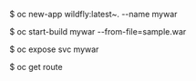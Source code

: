 $ oc new-app wildfly:latest~. --name mywar

$ oc start-build mywar --from-file=sample.war

$ oc expose svc mywar

$ oc get route

